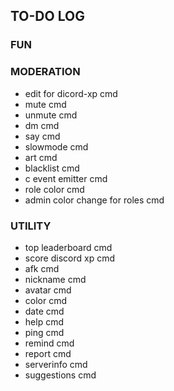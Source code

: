 ## TO-DO LOG

### FUN

### MODERATION
- edit for dicord-xp cmd
- mute cmd
- unmute cmd
- dm cmd
- say cmd
- slowmode cmd
- art cmd
- blacklist cmd
- c event emitter cmd
- role color cmd
- admin color change for roles cmd

### UTILITY
- top leaderboard cmd
- score discord xp cmd
- afk cmd
- nickname cmd
- avatar cmd
- color cmd
- date cmd 
- help cmd
- ping cmd
- remind cmd
- report cmd
- serverinfo cmd
- suggestions cmd

